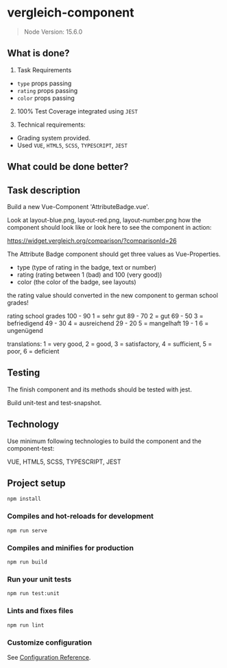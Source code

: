 # vergleich-component

> Node Version: 15.6.0

## What is done?
1. Task Requirements
- `type` props passing
- `rating` props passing
- `color` props passing

2. 100% Test Coverage integrated using `JEST`

3. Technical requirements:
- Grading system provided.
- Used `VUE`, `HTML5`, `SCSS`, `TYPESCRIPT`, `JEST`

## What could be done better?

## Task description

Build a new Vue-Component 'AttributeBadge.vue'.

Look at layout-blue.png, layout-red.png, layout-number.png
how the component should look like or look here to see the component in action:

https://widget.vergleich.org/comparison/?comparisonId=26


The Attribute Badge component should get three values as Vue-Properties.

- type (type of rating in the badge, text or number)
- rating (rating between 1 (bad) and 100 (very good))
- color (the color of the badge, see layouts)

the rating value should converted in the new component to german school grades!

rating       school grades
100 - 90     1 = sehr gut
 89 - 70     2 = gut
 69 - 50     3 = befriedigend
 49 - 30     4 = ausreichend
 29 - 20     5 = mangelhaft
  19 - 1     6 = ungenügend

translations: 
1 = very good, 2 = good, 3 = satisfactory, 4 = sufficient, 5 = poor, 6 = deficient


## Testing

The finish component and its methods should be tested with jest.

Build unit-test and test-snapshot.


## Technology

Use minimum following technologies to build the component and the component-test:

VUE, HTML5, SCSS, TYPESCRIPT, JEST



## Project setup
```
npm install
```

### Compiles and hot-reloads for development
```
npm run serve
```

### Compiles and minifies for production
```
npm run build
```

### Run your unit tests
```
npm run test:unit
```

### Lints and fixes files
```
npm run lint
```

### Customize configuration
See [Configuration Reference](https://cli.vuejs.org/config/).
